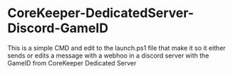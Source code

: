 # CoreKeeper-DedicatedServer-Discord-GameID
This is a simple CMD and edit to the launch.ps1 file that make it so it either sends or edits a message with a webhoo in a discord server with the GameID from CoreKeeper Dedicated Server
